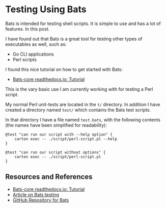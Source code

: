 # Testing Using Bats

Bats is intended for testing shell scripts. It is simple to use and has a lot of features. In this post.

I have found out that Bats is a great tool for testing other types of executables as well, such as:

- Go CLI applications
- Perl scripts

I found this nice tutorial on how to get started with Bats:

- [Bats-core readthedocs.io: Tutorial][TUTORIAL]

This is the vary basic use I am currently working with for testing a Perl script.

My normal Perl unit-tests are located in the `t/` directory. In addition I have created a directory named `test/`  which contains the Bats test scripts.

In that directory I have a file named `test.bats`, with the following contents (the names have been simplified for readability):

```shell
@test "can run our script with --help option" {
    carton exec -- ./script/perl-script.pl --help
}

@test "can run our script without options" {
    carton exec -- ./script/perl-script.pl
}
```

## Resources and References

- [Bats-core readthedocs.io: Tutorial][TUTORIAL]
- [Article on Bats testing][ARTICLE]
- [GitHub Repository for Bats][REPO]

[TUTORIAL]: https://bats-core.readthedocs.io/en/stable/tutorial.html
[ARTICLE]: https://www.baeldung.com/linux/testing-bash-scripts-bats
[REPO]: https://github.com/bats-core
